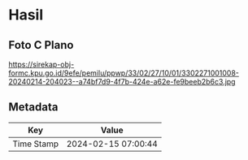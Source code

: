 # Hasil

## Foto C Plano

https://sirekap-obj-formc.kpu.go.id/9efe/pemilu/ppwp/33/02/27/10/01/3302271001008-20240214-204023--a74bf7d9-4f7b-424e-a62e-fe9beeb2b6c3.jpg


## Metadata

| Key        | Value               |
| ---------- | ------------------- |
| Time Stamp | 2024-02-15 07:00:44 |



